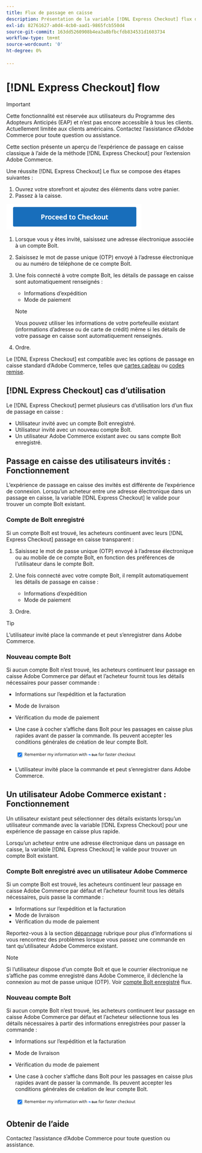 ```yaml
---
title: Flux de passage en caisse
description: Présentation de la variable [!DNL Express Checkout] flux dans Adobe Commerce.
exl-id: 82761627-a0d4-4cb0-aad1-9865fcb550d4
source-git-commit: 163dd5260908b4ea3a8bfbcfdb834531d1603734
workflow-type: tm+mt
source-wordcount: '0'
ht-degree: 0%

---
```


# [!DNL Express Checkout] flow

>[!IMPORTANT]
>
> Cette fonctionnalité est réservée aux utilisateurs du Programme des Adopteurs Anticipés (EAP) et n’est pas encore accessible à tous les clients. Actuellement limitée aux clients américains. Contactez l’assistance d’Adobe Commerce pour toute question ou assistance.

Cette section présente un aperçu de l’expérience de passage en caisse classique à l’aide de la méthode [!DNL Express Checkout] pour l’extension Adobe Commerce.

Une réussite [!DNL Express Checkout] Le flux se compose des étapes suivantes :

1. Ouvrez votre storefront et ajoutez des éléments dans votre panier.
1. Passez à la caisse.

![Passage en caisse](../assets/proceed-checkout.png)

1. Lorsque vous y êtes invité, saisissez une adresse électronique associée à un compte Bolt.
1. Saisissez le mot de passe unique (OTP) envoyé à l’adresse électronique ou au numéro de téléphone de ce compte Bolt.
1. Une fois connecté à votre compte Bolt, les détails de passage en caisse sont automatiquement renseignés :

   - Informations d’expédition
   - Mode de paiement

   >[!NOTE]
   >
   > Vous pouvez utiliser les informations de votre portefeuille existant (informations d’adresse ou de carte de crédit) même si les détails de votre passage en caisse sont automatiquement renseignés.

1. Ordre.

Le [!DNL Express Checkout] est compatible avec les options de passage en caisse standard d’Adobe Commerce, telles que [cartes cadeau](https://docs.magento.com/user-guide/catalog/product-gift-card.html) ou [codes remise](https://docs.magento.com/user-guide/marketing/price-rules-cart-coupon.html).

## [!DNL Express Checkout] cas d’utilisation

Le [!DNL Express Checkout] permet plusieurs cas d’utilisation lors d’un flux de passage en caisse :

- Utilisateur invité avec un compte Bolt enregistré.
- Utilisateur invité avec un nouveau compte Bolt.
- Un utilisateur Adobe Commerce existant avec ou sans compte Bolt enregistré.

## Passage en caisse des utilisateurs invités : Fonctionnement

L’expérience de passage en caisse des invités est différente de l’expérience de connexion. Lorsqu’un acheteur entre une adresse électronique dans un passage en caisse, la variable [!DNL Express Checkout] le valide pour trouver un compte Bolt existant.

### Compte de Bolt enregistré

Si un compte Bolt est trouvé, les acheteurs continuent avec leurs [!DNL Express Checkout] passage en caisse transparent :

1. Saisissez le mot de passe unique (OTP) envoyé à l’adresse électronique ou au mobile de ce compte Bolt, en fonction des préférences de l’utilisateur dans le compte Bolt.
1. Une fois connecté avec votre compte Bolt, il remplit automatiquement les détails de passage en caisse :

   - Informations d’expédition
   - Mode de paiement

1. Ordre.

>[!TIP]
>
> L’utilisateur invité place la commande et peut s’enregistrer dans Adobe Commerce.

### Nouveau compte Bolt

Si aucun compte Bolt n’est trouvé, les acheteurs continuent leur passage en caisse Adobe Commerce par défaut et l’acheteur fournit tous les détails nécessaires pour passer commande :

- Informations sur l’expédition et la facturation
- Mode de livraison
- Vérification du mode de paiement
- Une case à cocher s’affiche dans Bolt pour les passages en caisse plus rapides avant de passer la commande. Ils peuvent accepter les conditions générales de création de leur compte Bolt.

   ![Mémoriser Bolt](../assets/checked-bolt.png)

- L’utilisateur invité place la commande et peut s’enregistrer dans Adobe Commerce.

## Un utilisateur Adobe Commerce existant : Fonctionnement

Un utilisateur existant peut sélectionner des détails existants lorsqu’un utilisateur commande avec la variable [!DNL Express Checkout] pour une expérience de passage en caisse plus rapide.

Lorsqu’un acheteur entre une adresse électronique dans un passage en caisse, la variable [!DNL Express Checkout] le valide pour trouver un compte Bolt existant.

### Compte Bolt enregistré avec un utilisateur Adobe Commerce

Si un compte Bolt est trouvé, les acheteurs continuent leur passage en caisse Adobe Commerce par défaut et l’acheteur fournit tous les détails nécessaires, puis passe la commande :

- Informations sur l’expédition et la facturation
- Mode de livraison
- Vérification du mode de paiement

Reportez-vous à la section [dépannage](../express-checkout/troubleshooting.md) rubrique pour plus d’informations si vous rencontrez des problèmes lorsque vous passez une commande en tant qu’utilisateur Adobe Commerce existant.

>[!NOTE]
>
> Si l’utilisateur dispose d’un compte Bolt et que le courrier électronique ne s’affiche pas comme enregistré dans Adobe Commerce, il déclenche la connexion au mot de passe unique (OTP). Voir [compte Bolt enregistré](#registered-bolt-account) flux.

### Nouveau compte Bolt

Si aucun compte Bolt n’est trouvé, les acheteurs continuent leur passage en caisse Adobe Commerce par défaut et l’acheteur sélectionne tous les détails nécessaires à partir des informations enregistrées pour passer la commande :

- Informations sur l’expédition et la facturation
- Mode de livraison
- Vérification du mode de paiement
- Une case à cocher s’affiche dans Bolt pour les passages en caisse plus rapides avant de passer la commande. Ils peuvent accepter les conditions générales de création de leur compte Bolt.

   ![Mémoriser Bolt](../assets/checked-bolt.png)

## Obtenir de l’aide

Contactez l’assistance d’Adobe Commerce pour toute question ou assistance.
